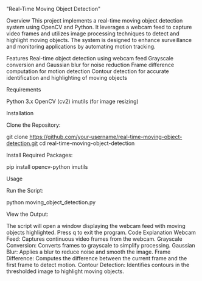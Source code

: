 
"Real-Time Moving Object Detection"

Overview
This project implements a real-time moving object detection system using OpenCV and Python. It leverages a webcam feed to capture video frames and utilizes image processing techniques to detect and highlight moving objects. The system is designed to enhance surveillance and monitoring applications by automating motion tracking.

Features
Real-time object detection using webcam feed
Grayscale conversion and Gaussian blur for noise reduction
Frame difference computation for motion detection
Contour detection for accurate identification and highlighting of moving objects

Requirements

Python 3.x
OpenCV (cv2)
imutils (for image resizing)

Installation

Clone the Repository:


git clone https://github.com/your-username/real-time-moving-object-detection.git
cd real-time-moving-object-detection

Install Required Packages:


pip install opencv-python imutils

Usage

Run the Script:


python moving_object_detection.py

View the Output:

The script will open a window displaying the webcam feed with moving objects highlighted.
Press q to exit the program.
Code Explanation
Webcam Feed: Captures continuous video frames from the webcam.
Grayscale Conversion: Converts frames to grayscale to simplify processing.
Gaussian Blur: Applies a blur to reduce noise and smooth the image.
Frame Difference: Computes the difference between the current frame and the first frame to detect motion.
Contour Detection: Identifies contours in the thresholded image to highlight moving objects.
